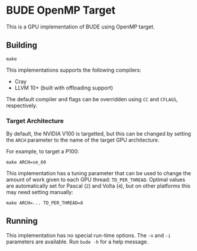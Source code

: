 # BUDE OpenMP Target

This is a GPU implementation of BUDE using OpenMP target.

## Building

    make

This implementations supports the following compilers:

* Cray
* LLVM 10+ (built with offloading support)


The default compiler and flags can be overridden using `CC` and `CFLAGS`, respectively.

### Target Architecture

By default, the NVIDIA V100 is targetted, but this can be changed by setting the `ARCH` parameter to the name of the target GPU architecture.

For example, to target a P100:

    make ARCH=sm_60

This implementation has a tuning parameter that can be used to change the amount of work given to each GPU thread: `TD_PER_THREAD`.
Optimal values are automatically set for Pascal (`2`) and Volta (`4`), but on other platforms this may need setting manually:

    make ARCH=... TD_PER_THREAD=8

## Running

This implementation has no special run-time options.
The `-n` and `-i` parameters are available.
Run `bude -h` for a help message.
